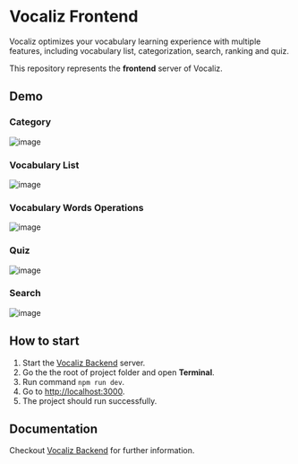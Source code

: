 
# Vocaliz Frontend

Vocaliz optimizes your vocabulary learning experience with multiple features, including vocabulary list, categorization, search, ranking and quiz. 

This repository represents the __frontend__ server of Vocaliz.

## Demo

### Category

![image](https://s19.aconvert.com/convert/p3r68-cdx67/20ry6-l0e09.gif)

### Vocabulary List

![image](https://s31.aconvert.com/convert/p3r68-cdx67/ki3nq-32tb1.gif)

### Vocabulary Words Operations

![image](https://s17.aconvert.com/convert/p3r68-cdx67/4czou-h9aku.gif)

### Quiz

![image](https://s17.aconvert.com/convert/p3r68-cdx67/4czou-h9aku.gif)

### Search

![image](https://s27.aconvert.com/convert/p3r68-cdx67/jjxux-noksy.gif)

## How to start

1. Start the [Vocaliz Backend](https://github.com/genewang0929/Vocaliz-Backend) server.
2. Go the the root of project folder and open __Terminal__.
3. Run command ```npm run dev```.
4. Go to [http://localhost:3000](http://localhost:3000).
5. The project should run successfully.

## Documentation

Checkout [Vocaliz Backend](https://github.com/genewang0929/Vocaliz-Backend) for further information.
